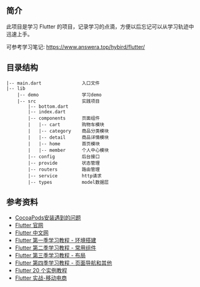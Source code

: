 ## 简介

此项目是学习 Flutter 的项目，记录学习的点滴，方便以后忘记可以从学习轨迹中迅速上手。

可参考学习笔记: https://www.answera.top/hybird/flutter/

## 目录结构

```
|-- main.dart               入口文件
|-- lib                     
    |-- demo                学习demo
    |-- src                 实践项目
        |-- bottom.dart     
        |-- index.dart         
        |-- components      页面组件
        |   |-- cart        购物车模块   
        |   |-- category    商品分类模块   
        |   |-- detail      商品详情模块 
        |   |-- home        首页模块 
        |   |-- member      个人中心模块
        |-- config          后台接口
        |-- provide         状态管理
        |-- routers         路由管理
        |-- service         http请求
        |-- types           model数据层
```

## 参考资料

- [CocoaPods安装遇到的问题](https://www.meiwen.com.cn/subject/hmjopttx.html)
- [Flutter 官网](https://flutter.dev/docs/get-started/install)
- [Flutter 中文网](https://flutterchina.club/get-started/install/)
- [Flutter 第一季学习教程 - 环境搭建](https://www.jspang.com/detailed?id=41)
- [Flutter 第二季学习教程 - 常用组件](https://www.jspang.com/detailed?id=42)
- [Flutter 第三季学习教程 - 布局](https://www.jspang.com/detailed?id=43)
- [Flutter 第四季学习教程 - 页面导航和其他](https://www.jspang.com/detailed?id=44)
- [Flutter 20 个实例教程 ](https://www.jspang.com/detailed?id=45)
- [Flutter 实战-移动电商 ](https://www.jspang.com/detailed?id=53)
